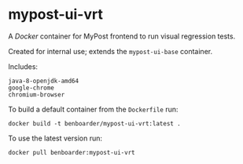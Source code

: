 # mypost-ui-vrt

A _Docker_ container for MyPost frontend to run visual regression tests.

Created for internal use; extends the `mypost-ui-base` container.

Includes:
```
java-8-openjdk-amd64
google-chrome
chromium-browser
```

To build a default container from the `Dockerfile` run:
```
docker build -t benboarder/mypost-ui-vrt:latest .
```

To use the latest version run:
```
docker pull benboarder:mypost-ui-vrt
```
